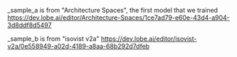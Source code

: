 _sample_a is from "Architecture Spaces", the first model that we trained
https://dev.lobe.ai/editor/Architecture-Spaces/1ce7ad79-e60e-43d4-a904-3d8ddf8d5497

_sample_b is from "isovist v2a"
https://dev.lobe.ai/editor/isovist-v2a/0e558949-a02d-4189-a8aa-68b292d7dfeb
